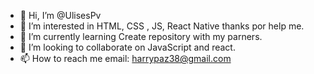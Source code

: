 - 👋 Hi, I’m @UlisesPv
- 👀 I’m interested in HTML, CSS , JS, React Native thanks por help me.
- 🌱 I’m currently learning Create repository with my parners.
- 💞️ I’m looking to collaborate on JavaScript and react.
- 📫 How to reach me email: harrypaz38@gmail.com

<!---
UlisesPv/UlisesPv is a ✨ special ✨ repository because its `README.md` (this file) appears on your GitHub profile.
You can click the Preview link to take a look at your changes.
--->
